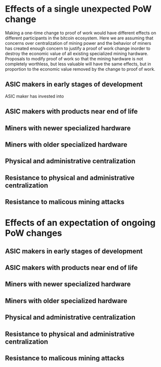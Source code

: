 # Effects of a single unexpected PoW change
Making a one-time change to proof of work 
would have different effects 
on different participants in the bitcoin ecosystem. 
Here we are assuming that concerns over centralization
of mining power
and the behavior of miners has created enough concern
to justify a proof of work change 
inorder to destroy the economic value of 
all existing specialized mining hardware.
Proposals to modify proof of work so that the mining hardware
is not completely worthless, but less valuable
will have the same effects,
but in proportion to the economic value removed 
by the change to proof of work.

## ASIC makers in early stages of development
ASIC maker has invested into 
## ASIC makers with products near end of life
## Miners with newer specialized hardware
## Miners with older specialized hardware
## Physical and administrative centralization
## Resistance to physical and administrative centralization
## Resistance to malicous mining attacks






# Effects of an expectation of ongoing PoW changes
## ASIC makers in early stages of development
## ASIC makers with products near end of life
## Miners with newer specialized hardware
## Miners with older specialized hardware
## Physical and administrative centralization
## Resistance to physical and administrative centralization
## Resistance to malicous mining attacks

